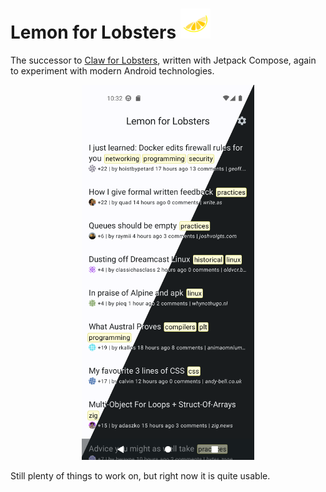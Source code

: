 # Lemon for Lobsters <img height="48" src="/app/src/main/ic_launcher-playstore.png"/>

The successor to [Claw for Lobsters](https://github.com/0queue/claw-for-lobsters), written with
Jetpack Compose, again to experiment with modern Android technologies.

<p align="center">
    <img height="600" src="/assets/front_page_screenshot.png" />
</p>

Still plenty of things to work on, but right now it is quite usable.